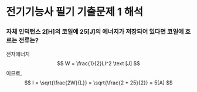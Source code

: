 # 전기기능사 필기 기출문제 1 해석

### 자체 인덕턴스 2[H]의 코일에 25[J]의 에너지가 저장되어 있다면 코일에 흐르는 전류는?

전자에너지 $$
W = \frac{1}{2}LI^2 \text [J]
$$ 
이므로,  
$$ 
I = \sqrt{\frac{2W}{L}} = \sqrt{\frac{2 * 25}{2}} = 5[A] 
$$ 

